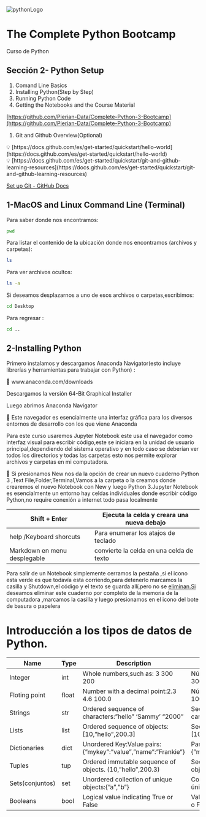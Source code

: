 

![pythonLogo](https://github.com/RobertGiantSteps/The-Complete-Bootcamp/assets/91851811/ed50dc29-cc81-47ff-963c-bf2204a6819a)
# The Complete Python Bootcamp

Curso de Python

[](https://www.udemy.com/course/complete-python-bootcamp/learn/lecture/9373062?start=7#overview)

## Sección 2- Python Setup

1. Comand Line Basics
2. Installing Python(Step by Step)
3. Running Python Code
4. Getting the Notebooks and the Course Material

[https://github.com/Pierian-Data/Complete-Python-3-Bootcamp](https://github.com/Pierian-Data/Complete-Python-3-Bootcamp)

1. Git and Github Overview(Optional)

<aside>
💡 [https://docs.github.com/es/get-started/quickstart/hello-world](https://docs.github.com/es/get-started/quickstart/hello-world)

</aside>

<aside>
💡 [https://docs.github.com/es/get-started/quickstart/git-and-github-learning-resources](https://docs.github.com/es/get-started/quickstart/git-and-github-learning-resources)

</aside>

[Set up Git - GitHub Docs](https://docs.github.com/en/get-started/quickstart/set-up-git)


## 1-MacOS and Linux Command Line (Terminal)

Para saber donde nos encontramos:

```bash
pwd
```

Para listar el contenido de la ubicación donde nos encontramos (archivos y carpetas):

```bash
ls
```

Para ver archivos ocultos:

```bash
ls -a
```

Si deseamos desplazarnos a uno de esos archivos o carpetas,escribimos:

```bash
cd Desktop
```

Para regresar :

```bash
cd ..
```

## 2-Installing Python

Primero instalamos y descargamos Anaconda Navigator(esto incluye librerías y herramientas para trabajar con Python) :

<aside>
🐍 www.anaconda.com/downloads

</aside>

Descargamos la versión 64-Bit Graphical Installer

Luego abrimos Anaconda Navigator

<aside>
🐍 Este navegador es esencialmente una interfaz gráfica para los diversos entornos de desarrollo con los que viene Anaconda

</aside>

Para este curso usaremos Jupyter Notebook este usa el navegador como interfaz visual para escribir código,este se iniciara en la unidad de usuario principal,dependiendo del sistema operativo y en todo caso se deberían ver todos los directorios y todas las carpetas esto nos permite explorar archivos y carpetas en mi computadora.

<aside>
🐍 Si presionamos New nos da la opción de crear un nuevo cuaderno Python 3 ,Text File,Folder,Terminal,Vamos a la carpeta o la creamos donde crearemos el nuevo Notebook con New y luego Python 3.Jupyter Notebook es esencialmente un entorno hay celdas individuales donde escribir código Python,no require conexión a internet todo pasa localmente

</aside>

| Shift + Enter | Ejecuta la celda y creara una nueva debajo |
| --- | --- |
| help /Keyboard shorcuts | Para enumerar los atajos de teclado |
| Markdown en menu desplegable  | convierte la celda en una celda de texto |

Para salir de un Notebook simplemente cerramos la pestaña ,si el icono esta verde es que todavía esta corriendo,para detenerlo marcamos la casilla y Shutdown,el código y el texto se guarda allí,pero no se [eliminan.Si](http://eliminan.Si) deseamos eliminar este cuaderno por completo de la memoria de la computadora ,marcamos la casilla y luego presionamos en el icono del bote de basura o papelera

# Introducción a los tipos de datos de Python.

| Name | Type | Description | Traducción |
| --- | --- | --- | --- |
| Integer | int | Whole numbers,such as: 3 300 200 | Números enteros, tales como: 3 300 200 |
| Floting point | float | Number with a decimal point:2.3 4.6 100.0 | Número con punto decimal: 2.3 4.6 100.0 |
| Strings | str | Ordered sequence of characters:”hello” ‘Sammy’ “2000”  | Secuencia ordenada de caracteres: “hola” ‘Sammy’ “2000” |
| Lists | list | Ordered sequence of objects: [10,”hello”,200.3] | Secuencia ordenada de objetos: [10,”hola”,200.3] |
| Dictionaries | dict | Unordered Key:Value pairs: {”mykey”:”value”,”name”:”Frankie”} | Pares clave:valor no ordenados: {”mykey”:”value”,”name”:”Frankie”} |
| Tuples | tup | Ordered immutable sequence of objects. (10,”hello”,200.3) | Secuencia inmutable ordenada de objetos. (10,”hola”,200.3) |
| Sets(conjuntos) | set | Unordered collection of unique objects:{”a”,”b”} | Colección desordenada de objetos únicos:{”a”,”b”} |
| Booleans | bool | Logical value indicating True or False | Valor lógico que indica Verdadero o Falso |

